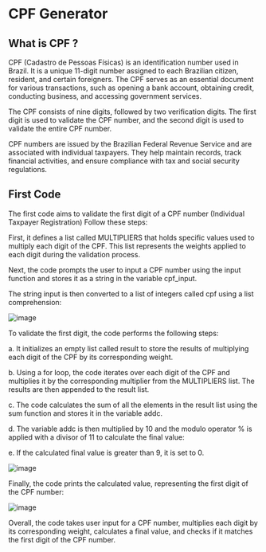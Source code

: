 # CPF Generator

## What is CPF ?

CPF (Cadastro de Pessoas Físicas) is an identification number used in Brazil. It is a unique 11-digit number assigned to each Brazilian citizen, resident, and certain foreigners. The CPF serves as an essential document for various transactions, such as opening a bank account, obtaining credit, conducting business, and accessing government services.

The CPF consists of nine digits, followed by two verification digits. The first digit is used to validate the CPF number, and the second digit is used to validate the entire CPF number.

CPF numbers are issued by the Brazilian Federal Revenue Service and are associated with individual taxpayers. They help maintain records, track financial activities, and ensure compliance with tax and social security regulations.

## First Code

The first code aims to validate the first digit of a CPF number (Individual Taxpayer Registration)
Follow these steps:

First, it defines a list called MULTIPLIERS that holds specific values used to multiply each digit of the CPF. This list represents the weights applied to each digit during the validation process.

Next, the code prompts the user to input a CPF number using the input function and stores it as a string in the variable cpf_input.

The string input is then converted to a list of integers called cpf using a list comprehension:

![image](https://github.com/FelipeBlasques/cpf-generator/assets/130731174/107ca991-6a8b-4993-b171-4724c8e92fb7)

To validate the first digit, the code performs the following steps:

a. It initializes an empty list called result to store the results of multiplying each digit of the CPF by its corresponding weight.

b. Using a for loop, the code iterates over each digit of the CPF and multiplies it by the corresponding multiplier from the MULTIPLIERS list. The results are then appended to the result list.

c. The code calculates the sum of all the elements in the result list using the sum function and stores it in the variable addc.

d. The variable addc is then multiplied by 10 and the modulo operator % is applied with a divisor of 11 to calculate the final value:

e. If the calculated final value is greater than 9, it is set to 0.

![image](https://github.com/FelipeBlasques/cpf-generator/assets/130731174/d3ab10cd-580d-424c-b433-4a15b399ea78)

Finally, the code prints the calculated value, representing the first digit of the CPF number:

![image](https://github.com/FelipeBlasques/cpf-generator/assets/130731174/b4950feb-bc9b-49a6-a2e0-bf9cdeb722ab)

Overall, the code takes user input for a CPF number, multiplies each digit by its corresponding weight, calculates a final value, and checks if it matches the first digit of the CPF number.
